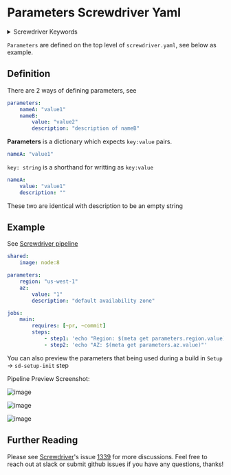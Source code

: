 # Parameters Screwdriver Yaml
<details>
<summary>Screwdriver Keywords</summary>
parameter, parameters, parameters build, parameterized, parameterized build
</details>

`Parameters` are defined on the top level of `screwdriver.yaml`, see below as example.

## Definition
There are 2 ways of defining parameters, see

```yaml
parameters:
    nameA: "value1"
    nameB:
        value: "value2"
        description: "description of nameB"
```

**Parameters** is a dictionary which expects `key:value` pairs.

```yaml
nameA: "value1"
```

 `key: string` is a shorthand for writting as `key:value`

```yaml
nameA:
    value: "value1"
    description: ""
```

These two are identical with description to be an empty string

## Example
See [Screwdriver pipeline](https://cd.screwdriver.cd/pipelines/3449/events)

```yaml
shared:
    image: node:8

parameters:
    region: "us-west-1"
    az:
        value: "1"
        description: "default availability zone"

jobs:
    main:
        requires: [~pr, ~commit]
        steps:
            - step1: 'echo "Region: $(meta get parameters.region.value)"'
            - step2: 'echo "AZ: $(meta get parameters.az.value)"'
```

You can also preview the parameters that being used during a build in `Setup` -> `sd-setup-init` step

Pipeline Preview Screenshot:

![image](https://user-images.githubusercontent.com/15989893/67988805-49c5d180-fbee-11e9-8f45-dfb7a564146a.png)

![image](https://user-images.githubusercontent.com/15989893/67988338-e5564280-fbec-11e9-9946-93fa7d79de94.png)

![image](https://user-images.githubusercontent.com/15989893/67988423-251d2a00-fbed-11e9-8fe0-5644242d80b7.png)

## Further Reading

Please see [Screwdriver](http://screwdriver.cd)'s issue [1339](https://github.com/screwdriver-cd/screwdriver/issues/1339) for more discussions. Feel free to reach out at slack or submit github issues if you have any questions, thanks!
